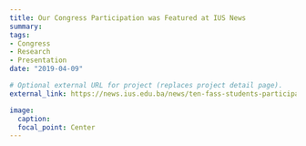 ```yaml
---
title: Our Congress Participation was Featured at IUS News
summary: 
tags:
- Congress
- Research
- Presentation
date: "2019-04-09"

# Optional external URL for project (replaces project detail page).
external_link: https://news.ius.edu.ba/news/ten-fass-students-participated-maltepe-university-2019-congress

image:
  caption: 
  focal_point: Center
---
```








